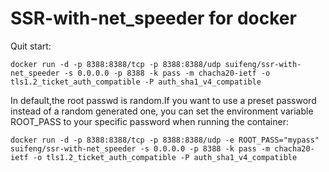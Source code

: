 # SSR-with-net_speeder for docker

Quit start:

    docker run -d -p 8388:8388/tcp -p 8388:8388/udp suifeng/ssr-with-net_speeder -s 0.0.0.0 -p 8388 -k pass -m chacha20-ietf -o tls1.2_ticket_auth_compatible -P auth_sha1_v4_compatible

In default,the root passwd is random.If you want to use a preset password instead of a random generated one, you can set the environment variable ROOT_PASS to your specific password when running the container:

    docker run -d -p 8388:8388/tcp -p 8388:8388/udp -e ROOT_PASS="mypass" suifeng/ssr-with-net_speeder -s 0.0.0.0 -p 8388 -k pass -m chacha20-ietf -o tls1.2_ticket_auth_compatible -P auth_sha1_v4_compatible

